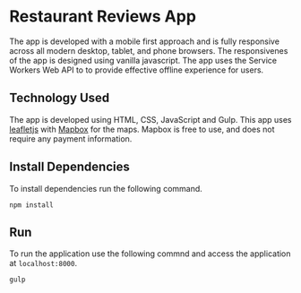 # Restaurant Reviews App

The app is developed with a mobile first approach and is fully responsive across all modern desktop, tablet, and phone browsers. The responsivenes of the app is designed using vanilla javascript. The app uses the Service Workers Web API to to provide effective offline experience for users.

## Technology Used

The app is developed using HTML, CSS, JavaScript and Gulp. This app uses [leafletjs](https://leafletjs.com/) with [Mapbox](https://www.mapbox.com/) for the maps. Mapbox is free to use, and does not require any payment information.

## Install Dependencies

To install dependencies run the following command.

`npm install`

## Run

To run the application use the following commnd and access the application at `localhost:8000`.

`gulp`
